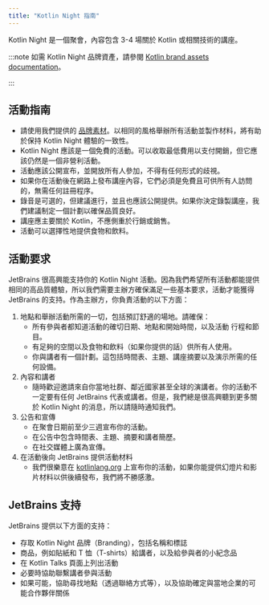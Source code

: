 ```yaml
---
title: "Kotlin Night 指南"
---
```

Kotlin Night 是一個聚會，內容包含 3-4 場關於 Kotlin 或相關技術的講座。

:::note
如需 Kotlin Night 品牌資產，請參閱 [Kotlin brand assets documentation](kotlin-brand-assets#kotlin-night-brand-assets)。

:::

## 活動指南

* 請使用我們提供的 [品牌素材](kotlin-brand-assets#kotlin-night-brand-assets)。以相同的風格舉辦所有活動並製作材料，將有助於保持 Kotlin Night 體驗的一致性。
* Kotlin Night 應該是一個免費的活動。可以收取最低費用以支付開銷，但它應該仍然是一個非營利活動。
* 活動應該公開宣布，並開放所有人參加，不得有任何形式的歧視。
* 如果你在活動後在網路上發布講座內容，它們必須是免費且可供所有人訪問的，無需任何註冊程序。
* 錄音是可選的，但建議進行，並且也應該公開提供。如果你決定錄製講座，我們建議制定一個計劃以確保品質良好。
* 講座應主要關於 Kotlin，不應側重於行銷或銷售。
* 活動可以選擇性地提供食物和飲料。

## 活動要求

JetBrains 很高興能支持你的 Kotlin Night 活動。因為我們希望所有活動都能提供相同的高品質體驗，所以我們需要主辦方確保滿足一些基本要求，活動才能獲得 JetBrains 的支持。作為主辦方，你負責活動的以下方面：

1. 地點和舉辦活動所需的一切，包括預訂舒適的場地。請確保：
    * 所有參與者都知道活動的確切日期、地點和開始時間，以及活動
      行程和節目。
    * 有足夠的空間以及食物和飲料（如果你提供的話）供所有人使用。
    * 你與講者有一個計劃。這包括時間表、主題、講座摘要以及演示所需的任何設備。
2. 內容和講者
    * 隨時歡迎邀請來自你當地社群、鄰近國家甚至全球的演講者。你的活動不一定要有任何 JetBrains 代表或講者。但是，我們總是很高興聽到更多關於 Kotlin Night 的消息，所以請隨時通知我們。
3. 公告和宣傳
    * 在聚會日期前至少三週宣布你的活動。
    * 在公告中包含時間表、主題、摘要和講者簡歷。
    * 在社交媒體上廣為宣傳。
4. 在活動後向 JetBrains 提供活動材料
    * 我們很樂意在 [kotlinlang.org](https://kotlinlang.org/community/talks.html) 上宣布你的活動，如果你能提供幻燈片和影片材料以供後續發布，我們將不勝感激。

## JetBrains 支持

JetBrains 提供以下方面的支持：

* 存取 Kotlin Night 品牌（Branding），包括名稱和標誌
* 商品，例如貼紙和 T 恤（T-shirts）給講者，以及給參與者的小紀念品
* 在 Kotlin Talks 頁面上列出活動
* 必要時協助聯繫講者參與活動
* 如果可能，協助尋找地點（透過聯絡方式等），以及協助確定與當地企業的可能合作夥伴關係